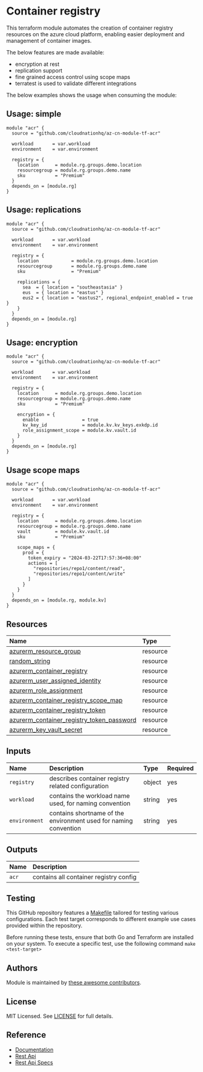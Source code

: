# Container registry

This terraform module automates the creation of container registry resources on the azure cloud platform, enabling easier deployment and management of container images.

The below features are made available:

- encryption at rest
- replication support
- fine grained access control using scope maps
- terratest is used to validate different integrations

The below examples shows the usage when consuming the module:

## Usage: simple

```hcl
module "acr" {
  source = "github.com/cloudnationhq/az-cn-module-tf-acr"

  workload       = var.workload
  environment    = var.environment

  registry = {
    location      = module.rg.groups.demo.location
    resourcegroup = module.rg.groups.demo.name
    sku           = "Premium"
  }
  depends_on = [module.rg]
}
```

## Usage: replications

```hcl
module "acr" {
  source = "github.com/cloudnationhq/az-cn-module-tf-acr"

  workload       = var.workload
  environment    = var.environment

  registry = {
    location            = module.rg.groups.demo.location
    resourcegroup       = module.rg.groups.demo.name
    sku                 = "Premium"

    replications = {
      sea  = { location = "southeastasia" }
      eus  = { location = "eastus" }
      eus2 = { location = "eastus2", regional_endpoint_enabled = true }
    }
  }
  depends_on = [module.rg]
}
```

## Usage: encryption

```hcl
module "acr" {
  source = "github.com/cloudnationhq/az-cn-module-tf-acr"

  workload       = var.workload
  environment    = var.environment

  registry = {
    location      = module.rg.groups.demo.location
    resourcegroup = module.rg.groups.demo.name
    sku           = "Premium"

    encryption = {
      enable                = true
      kv_key_id             = module.kv.kv_keys.exkdp.id
      role_assignment_scope = module.kv.vault.id
    }
  }
  depends_on = [module.rg]
}
```

## Usage scope maps

```hcl
module "acr" {
  source = "github.com/cloudnationhq/az-cn-module-tf-acr"

  workload       = var.workload
  environment    = var.environment

  registry = {
    location      = module.rg.groups.demo.location
    resourcegroup = module.rg.groups.demo.name
    vault         = module.kv.vault.id
    sku           = "Premium"

    scope_maps = {
      prod = {
        token_expiry = "2024-03-22T17:57:36+08:00"
        actions = [
          "repositories/repo1/content/read",
          "repositories/repo1/content/write"
        ]
      }
    }
  }
  depends_on = [module.rg, module.kv]
}
````

## Resources

| Name | Type |
| :-- | :-- |
| [azurerm_resource_group](https://registry.terraform.io/providers/hashicorp/azurerm/latest/docs/resources/resource_group) | resource |
| [random_string](https://registry.terraform.io/providers/hashicorp/random/latest/docs/resources/string) | resource |
| [azurerm_container_registry](https://registry.terraform.io/providers/hashicorp/azurerm/latest/docs/resources/container_registry) | resource |
| [azurerm_user_assigned_identity](https://registry.terraform.io/providers/hashicorp/azurerm/latest/docs/resources/user_assigned_identity) | resource |
| [azurerm_role_assignment](https://registry.terraform.io/providers/hashicorp/azurerm/latest/docs/resources/role_assignment) | resource |
| [azurerm_container_registry_scope_map](https://registry.terraform.io/providers/hashicorp/azurerm/latest/docs/resources/container_registry_scope_map) | resource |
| [azurerm_container_registry_token](https://registry.terraform.io/providers/hashicorp/azurerm/latest/docs/resources/container_registry_token) | resource |
| [azurerm_container_registry_token_password](https://registry.terraform.io/providers/hashicorp/azurerm/latest/docs/resources/container_registry_token_password) | resource |
| [azurerm_key_vault_secret](https://registry.terraform.io/providers/hashicorp/azurerm/latest/docs/resources/key_vault_secret) | resource |

## Inputs

| Name | Description | Type | Required |
| :-- | :-- | :-- | :-- |
| `registry` | describes container registry related configuration | object | yes |
| `workload` | contains the workload name used, for naming convention	| string | yes |
| `environment` | contains shortname of the environment used for naming convention	| string | yes |

## Outputs

| Name | Description |
| :-- | :-- |
| `acr` | contains all container registry config |

## Testing

This GitHub repository features a [Makefile](./Makefile) tailored for testing various configurations. Each test target corresponds to different example use cases provided within the repository.

Before running these tests, ensure that both Go and Terraform are installed on your system. To execute a specific test, use the following command ```make <test-target>```

## Authors

Module is maintained by [these awesome contributors](https://github.com/cloudnationhq/az-cn-module-tf-acr/graphs/contributors).

## License

MIT Licensed. See [LICENSE](https://github.com/cloudnationhq/az-cn-module-tf-acr/blob/main/LICENSE) for full details.

## Reference

- [Documentation](https://learn.microsoft.com/en-us/azure/container-registry/)
- [Rest Api](https://learn.microsoft.com/en-us/rest/api/containerregistry/)
- [Rest Api Specs](https://github.com/Azure/azure-rest-api-specs/tree/main/specification/containerregistry)

